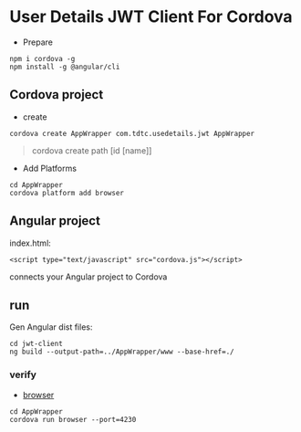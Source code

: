 # User Details JWT Client For Cordova
- Prepare
```
npm i cordova -g
npm install -g @angular/cli
```

## Cordova project
- create
```
cordova create AppWrapper com.tdtc.usedetails.jwt AppWrapper
```
> cordova create path [id [name]]

- Add Platforms
```
cd AppWrapper
cordova platform add browser
```

## Angular project
index.html:
```
<script type="text/javascript" src="cordova.js"></script>
```
connects your Angular project to Cordova

## run
Gen Angular dist files:
```
cd jwt-client
ng build --output-path=../AppWrapper/www --base-href=./
```

### verify
- [browser](http://localhost:4230/browser/index.html)
```
cd AppWrapper
cordova run browser --port=4230
```
